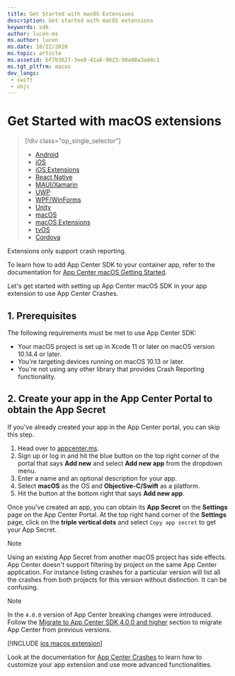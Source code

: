 ```yaml
---
title: Get Started with macOS Extensions
description: Get started with macOS extensions
keywords: sdk
author: lucen-ms
ms.author: lucen
ms.date: 10/22/2020
ms.topic: article
ms.assetid: bf7b3627-3ee0-41a8-9023-98a08a3ad4c1
ms.tgt_pltfrm: macos
dev_langs:  
 - swift
 - objc
---
```


# Get Started with macOS extensions
> [!div  class="op_single_selector"]
> * [Android](android.md)
> * [iOS](ios.md)
> * [iOS Extensions](ios-extensions.md)
> * [React Native](react-native.md)
> * [MAUI/Xamarin](xamarin.md)
> * [UWP](uwp.md)
> * [WPF/WinForms](wpf-winforms.md)
> * [Unity](unity.md)
> * [macOS](macos.md)
> * [macOS Extensions](macos-extensions.md)
> * [tvOS](tvos.md)
> * [Cordova](cordova.md)

Extensions only support crash reporting.

To learn how to add App Center SDK to your container app, refer to the documentation for [App Center macOS Getting Started](./macos.md).

Let's get started with setting up App Center macOS SDK in your app extension to use App Center Crashes.

## 1. Prerequisites

The following requirements must be met to use App Center SDK:

* Your macOS project is set up in Xcode 11 or later on macOS version 10.14.4 or later.
* You're targeting devices running on macOS 10.13 or later.
* You're not using any other library that provides Crash Reporting functionality.

## 2. Create your app in the App Center Portal to obtain the App Secret

If you've already created your app in the App Center portal, you can skip this step.

1. Head over to [appcenter.ms](https://appcenter.ms).
2. Sign up or log in and hit the blue button on the top right corner of the portal that says **Add new** and select **Add new app** from the dropdown menu.
3. Enter a name and an optional description for your app.
4. Select **macOS** as the OS and **Objective-C/Swift** as a platform.
5. Hit the button at the bottom right that says **Add new app**.

Once you've created an app, you can obtain its **App Secret** on the **Settings** page on the App Center Portal. At the top right hand corner of the **Settings** page, click on the **triple vertical dots** and select `Copy app secret` to get your App Secret.

> [!NOTE]
> Using an existing App Secret from another macOS project has side effects. App Center doesn't support filtering by project on the same App Center application. For instance listing crashes for a particular version will list all the crashes from both projects for this version without distinction. It can be confusing.

> [!NOTE]
> In the `4.0.0` version of App Center breaking changes were introduced. Follow the [Migrate to App Center SDK 4.0.0 and higher](../getting-started/migration/apple-sdk-update.md) section to migrate App Center from previous versions.

[!INCLUDE [ios macos extension](includes/ios-macos-extensions.md)]

Look at the documentation for [App Center Crashes](~/sdk/crashes/macos.md) to learn how to customize your app extension and use more advanced functionalities.
